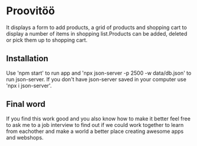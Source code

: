 # Proovitöö

It displays a form to add products, a grid of products and shopping cart to display a number of items in shopping list.Products can be added, deleted or pick them up to shopping cart.

## Installation

Use 'npm start' to run app and 'npx json-server -p 2500 -w data/db.json' to run json-server. If you don't have json-server saved in your computer use 'npx i json-server'.

## Final word

If you find this work good and you also know how to make it better feel free to ask me to a job interview to find out if we could work together to learn from eachother and make a world a better place creating awesome apps and webshops.
